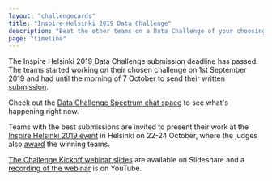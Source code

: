 ```yaml
---
layout: "challengecards"
title: "Inspire Helsinki 2019 Data Challenge"
description: "Beat the other teams on a Data Challenge of your choosing in September 2019"
page: "timeline"
---
```

The Inspire Helsinki 2019 Data Challenge submission deadline has passed. The teams started working on their chosen
challenge on 1st September 2019 and had until the morning of 7 October to send their written [submission](/submissions.html).

Check out the [Data Challenge Spectrum chat space](https://spectrum.chat/inspire-helsinki) to see what's happening right now.

Teams with the best submissions are invited to present their work at the
[Inspire Helsinki 2019 event](https://inspire-helsinki-2019.fi/) in Helsinki on 22-24 October, where the judges also
[award](/rules.html) the winning teams.

[The Challenge Kickoff webinar slides](https://www.slideshare.net/InspireHelsinki2019/inspire-helsinki-2019-data-challenge-launch-webinar) are available on Slideshare and a [recording of the webinar](https://www.youtube.com/watch?v=KzuaqJ7gImg) is on YouTube.
